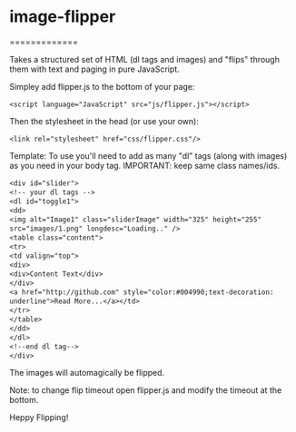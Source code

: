 # image-flipper
=============

Takes a structured set of HTML (dl tags and images) and "flips" through them with text and paging in pure JavaScript.

Simpley add flipper.js to the bottom of your page:

    <script language="JavaScript" src="js/flipper.js"></script>

Then the stylesheet in the head (or use your own):

    <link rel="stylesheet" href="css/flipper.css"/>

Template: To use you'll need to add as many "dl" tags (along with images) as you need in your body tag. IMPORTANT: keep same class names/ids. 

    <div id="slider">
    <!-- your dl tags -->
    <dl id="toggle1">
    <dd>
    <img alt="Image1" class="sliderImage" width="325" height="255" src="images/1.png" longdesc="Loading.." />
    <table class="content">
    <tr>
    <td valign="top">
    <div>
    <div>Content Text</div>
    </div>
    <a href="http://github.com" style="color:#004990;text-decoration: underline">Read More...</a></td>
    </tr>
    </table>
    </dd>
    </dl>
    <!--end dl tag-->
    </div>
    
The images will automagically be flipped.

Note: to change flip timeout open flipper.js and modify the timeout at the bottom.

Heppy Flipping!


